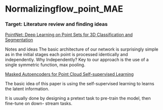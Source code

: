 # Normalizingflow_point_MAE
### Target: Literature review and finding ideas

[PointNet: Deep Learning on Point Sets for 3D Classification and Segmentation](https://arxiv.org/abs/1612.00593)
 
Notes and ideas
The basic architecture of our network is surprisingly simple as in the initial stages each point is processed identically and independently.
Why Independently?
Key to our approach is the use of a single symmetric function, max pooling.

[Masked Autoencoders for Point Cloud Self-supervised Learning](https://arxiv.org/abs/2203.06604)

The basic idea of this paper is using the self-supervised learning to learns the latent information.

It is usually done by designing a pretext task to pre-train the model, then fine-tune on down- stream tasks. 
